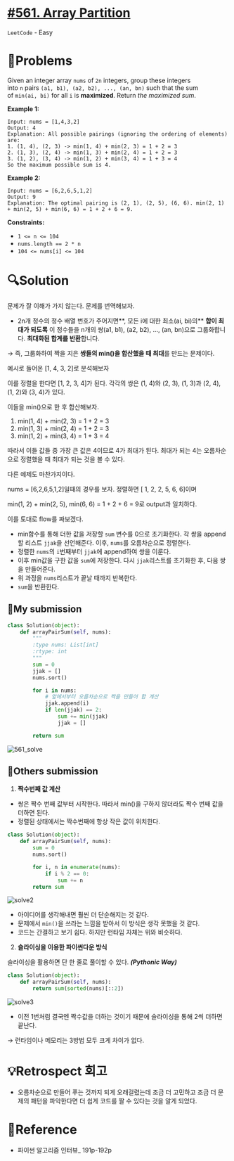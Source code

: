 # [#561. Array Partition](https://leetcode.com/problems/array-partition/)
`LeetCode` - Easy
# 📖Problems

Given an integer array `nums` of `2n` integers, group these integers into `n` pairs `(a1, b1), (a2, b2), ..., (an, bn)` such that the sum of `min(ai, bi)` for all `i` is **maximized**. Return *the maximized sum*.

**Example 1:**

```
Input: nums = [1,4,3,2]
Output: 4
Explanation: All possible pairings (ignoring the ordering of elements) are:
1. (1, 4), (2, 3) -> min(1, 4) + min(2, 3) = 1 + 2 = 3
2. (1, 3), (2, 4) -> min(1, 3) + min(2, 4) = 1 + 2 = 3
3. (1, 2), (3, 4) -> min(1, 2) + min(3, 4) = 1 + 3 = 4
So the maximum possible sum is 4.
```

**Example 2:**

```
Input: nums = [6,2,6,5,1,2]
Output: 9
Explanation: The optimal pairing is (2, 1), (2, 5), (6, 6). min(2, 1) + min(2, 5) + min(6, 6) = 1 + 2 + 6 = 9.

```

**Constraints:**

- `1 <= n <= 104`
- `nums.length == 2 * n`
- `104 <= nums[i] <= 104`

# 🔍Solution

문제가 잘 이해가 가지 않는다. 문제를 번역해보자.

- 2n개 정수의 정수 배열 번호가 주어지면**, 모든 i에 대한 최소(ai, bi)의** **합이 최대가 되도록** 이 정수들을 n개의 쌍(a1, b1), (a2, b2), ..., (an, bn)으로 그룹화합니다. **최대화된 합계를 반환**합니다.

→ 즉, 그룹화하여 짝을 지은 **쌍들의 min()을 합산했을 때 최대**를 만드는 문제이다. 

예시로 들어온 [1, 4, 3, 2]로 분석해보자

이를 정렬을 한다면 [1, 2, 3, 4]가 된다. 각각의 쌍은 (1, 4)와 (2, 3), (1, 3)과 (2, 4), (1, 2)와 (3, 4)가 있다.

이들을 min()으로 한 후 합산해보자.

1. min(1, 4) + min(2, 3) = 1 + 2 = 3
2. min(1, 3) + min(2, 4) = 1 + 2 = 3
3. min(1, 2) + min(3, 4) = 1 + 3 = 4

따라서 이들 값들 중 가장 큰 값은 4이므로 4가 최대가 된다. 최대가 되는 4는 오름차순으로 정렬했을 때 최대가 되는 것을 볼 수 있다.

다른 예제도 마찬가지이다.

nums = [6,2,6,5,1,2]일때의 경우를 보자. 정렬하면 [ 1, 2, 2, 5, 6, 6]이며

min(1, 2) + min(2, 5), min(6, 6) = 1 + 2 + 6 = 9로 output과 일치하다.

이를 토대로 flow를 짜보겠다.

- min함수를 통해 더한 값을 저장할 `sum` 변수를 0으로 초기화한다. 각 쌍을 append할 리스트 `jjak`을 선언해준다. 이후, `nums`를 오름차순으로 정렬한다.
- 정렬한 `nums`의 `i`번째부터 `jjak`에 append하여 쌍을 이룬다.
- 이후 min값을 구한 값을 `sum`에 저장한다. 다시 `jjak`리스트를 초기화한 후, 다음 쌍을 만들어준다.
- 위 과정을 `nums`리스트가 끝날 때까지 반복한다.
- `sum`을 반환한다.

## 🚩My submission

```python
class Solution(object):
    def arrayPairSum(self, nums):
        """
        :type nums: List[int]
        :rtype: int
        """
        sum = 0
        jjak = []
        nums.sort()

        for i in nums:
            # 앞에서부터 오름차순으로 짝을 만들어 합 계산
            jjak.append(i)
            if len(jjak) == 2:
                sum += min(jjak)
                jjak = []

        return sum
```
![561_solve](https://user-images.githubusercontent.com/101111603/211200432-ea70c7ad-b1c4-4bd6-98e7-695717d17238.jpg)


## 🚩Others submission

1. **짝수번째 값 계산**
- 쌍은 짝수 번째 값부터 시작한다. 따라서 min()을 구하지 않더라도 짝수 번째 값을 더하면 된다.
- 정렬된 상태에서는 짝수번째에 항상 작은 값이 위치한다.

```python
class Solution(object):
    def arrayPairSum(self, nums):
        sum = 0
        nums.sort()

        for i, n in enumerate(nums):
            if i % 2 == 0:
                sum += n
        return sum
```
![solve2](https://user-images.githubusercontent.com/101111603/211200411-5de172a3-8761-4f68-9080-bef359b2e546.jpg)


- 아이디어를 생각해내면 훨씬 더 단순해지는 것 같다.
- 문제에서 `min()`을 쓰라는 느낌을 받아서 이 방식은 생각 못했을 것 같다.
- 코드는 간결하고 보기 쉽다. 하지만 런타임 자체는 위와 비슷하다.

2. **슬라이싱을 이용한 파이썬다운 방식**

슬라이싱을 활용하면 단 한 줄로 풀이할 수 있다. ***(Pythonic Way)***

```python
class Solution(object):
    def arrayPairSum(self, nums):
        return sum(sorted(nums)[::2])
```
![solve3](https://user-images.githubusercontent.com/101111603/211200442-e2c6e0fc-2c2f-4b9f-b695-bbf3e8826449.jpg)


- 이전 1번처럼 결국엔 짝수값을 더하는 것이기 때문에 슬라이싱을 통해 2씩 더하면 끝난다.

→ 런타임이나 메모리는 3방법 모두 크게 차이가 없다.

# 💡Retrospect 회고

- 오름차순으로 만들어 푸는 것까지 되게 오래걸렸는데 조금 더 고민하고 조금 더 문제의 패턴을 파악한다면 더 쉽게 코드를 짤 수 있다는 것을 알게 되었다.

# 🎯Reference

- 파이썬 알고리즘 인터뷰_ 191p-192p
